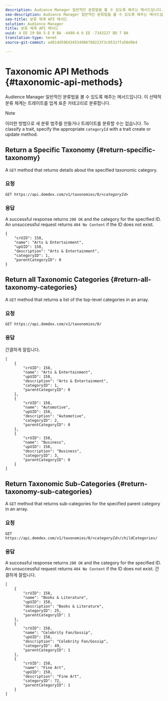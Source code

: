 ```yaml
---
description: Audience Manager 일반적인 분류법을 볼 수 있도록 해주는 메서드입니다. 이 선택적 분류 체계는 트레이트를 업계 표준 카테고리로 분류합니다.
seo-description: Audience Manager 일반적인 분류법을 볼 수 있도록 해주는 메서드입니다. 이 선택적 분류 체계는 트레이트를 업계 표준 카테고리로 분류합니다.
seo-title: 분류 체계 API 메서드
solution: Audience Manager
title: 분류 체계 API 메서드
uuid: 4 EE 29 BA 5-E 9 BA -4498-A 6 EE -7343227 DD 7 BA
translation-type: tm+mt
source-git-commit: ad81dd596434534906788223f3c9531ffa50d9b4

---
```



# Taxonomic API Methods {#taxonomic-api-methods}

Audience Manager 일반적인 분류법을 볼 수 있도록 해주는 메서드입니다. 이 선택적 분류 체계는 트레이트를 업계 표준 카테고리로 분류합니다.

<!-- c_rest_api_taxonomy.xml -->

>[!NOTE]
>
>이러한 방법으로 새 분류 범주를 만들거나 트레이트를 분류할 수는 없습니다. To classify a trait, specify the appropriate `categoryId` with a trait create or update method.

## Return a Specific Taxonomy {#return-specific-taxonomy}

A `GET` method that returns details about the specified taxonomic category.

<!-- r_rest_api_taxonomy.xml -->

### 요청

`GET https://api.demdex.com/v1/taxonomies/0/`*`<categoryId>`*

### 응답

A successful response returns `200 OK` and the category for the specified ID. An unsuccessful request returns `404 No Content` if the ID does not exist.

```
{
    "crUID": 158,
    "name": "Arts & Entertainment",
    "upUID": 158,
    "description": "Arts & Entertainment",
    "categoryID": 1,
    "parentCategoryID": 0
}
```

## Return all Taxonomic Categories {#return-all-taxonomy-categories}

A `GET` method that returns a list of the top-level categories in an array.

<!-- r_rest_api_taxonomies.xml -->

### 요청

`GET https://api.demdex.com/v1/taxonomies/0/`

### 응답

간결하게 잘립니다.

```
[
    {
        "crUID": 158,
        "name": "Arts & Entertainment",
        "upUID": 158,
        "description": "Arts & Entertainment",
        "categoryID": 1,
        "parentCategoryID": 0
    },
    {
        "crUID": 158,
        "name": "Automotive",
        "upUID": 158,
        "description": "Automotive",
        "categoryID": 2,
        "parentCategoryID": 0
    },
    {
        "crUID": 158,
        "name": "Business",
        "upUID": 158,
        "description": "Business",
        "categoryID": 3,
        "parentCategoryID": 0
    }
]
```

## Return Taxonomic Sub-Categories {#return-taxonomy-sub-categories}

A `GET` method that returns sub-categories for the specified parent category in an array.

<!-- r_rest_api_taxonomy_sub.xml -->

### 요청

`GET https://api.demdex.com/v1/taxonomies/0/`*`<categoryId>`*`/childCategories/`

### 응답

A successful response returns `200 OK` and the category for the specified ID. An unsuccessful request returns `404 No Content` if the ID does not exist. 간결하게 잘립니다.

```
[
    {
        "crUID": 158,
        "name": "Books & Literature",
        "upUID": 158,
        "description": "Books & Literature",
        "categoryID": 25,
        "parentCategoryID": 1
    },
    {
        "crUID": 158,
        "name": "Celebrity Fan/Gossip",
        "upUID": 158,
        "description": "Celebrity Fan/Gossip",
        "categoryID": 49,
        "parentCategoryID": 1
    },
    {
        "crUID": 158,
        "name": "Fine Art",
        "upUID": 158,
        "description": "Fine Art",
        "categoryID": 72,
        "parentCategoryID": 1
    }
]
```
